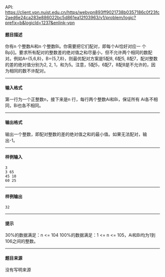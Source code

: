 API: https://client.vpn.nuist.edu.cn/https/webvpn893ff9021738b0357186c0f23fc2aed6e24ca283e886022bc5d861ea12f03963/v1/problem/logic?prefix=b&logicId=1237&enlink-vpn

#### 题目描述

你有n 个整数Ai和n 个整数Bi。你需要把它们配对，即每个Ai恰好对应一 个Bp\[i\]。要求所有配对的整数差的绝对值之和尽量小，但不允许两个相同的数配 对。例如A={5,6,8}，B={5,7,8}，则最优配对方案是5配8, 6配5, 8配7，配对整数 的差的绝对值分别为2, 2, 1，和为5。注意，5配5，6配7，8配8是不允许的，因 为相同的数不许配对。

---

#### 输入格式

第一行为一个正整数n，接下来是n 行，每行两个整数Ai和Bi，保证所有 Ai各不相同，Bi也各不相同。

---

#### 输出格式

输出一个整数，即配对整数的差的绝对值之和的最小值。如果无法配对，输 出-1。

---

#### 样例输入
```
3
3 65
45 10
60 25
```

---

#### 样例输出
```
32
```

---

#### 提示

30%的数据满足：n <= 104 100%的数据满足：1 <= n <= 105，Ai和Bi均为1到106之间的整数。

---

#### 题目来源

没有写明来源
